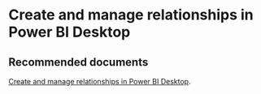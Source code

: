   <properties
	pageTitle="create and manage relationships in power bi desktop"
	description="create and manage relationships in power bi desktop"
	service="microsoft.PowerBIDedicated"
	resource="capacities"
	authors="pjfreitas"
	ms.author="pfreitas"	
	displayOrder="850"
	selfHelpType="generic"
	supportTopicIds="32628086"
	productPesIds="16334"
	cloudEnvironments="public, MoonCake, fairfax" 
	articleId="c5f68589-f5d7-b3af-ee1d-9d14dba80cbc"
/>

# Create and manage relationships in Power BI Desktop

## **Recommended documents**

[Create and manage relationships in Power BI Desktop](https://docs.microsoft.com/power-bi/desktop-create-and-manage-relationships).<br>
